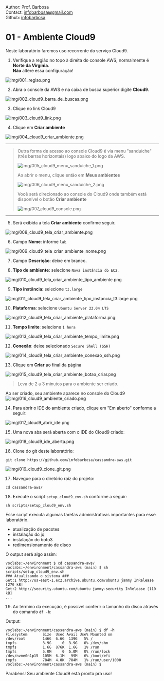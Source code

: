 Author: Prof. Barbosa<br>
Contact: infobarbosa@gmail.com<br>
Github: [infobarbosa](https://github.com/infobarbosa)

# 01 - Ambiente Cloud9

Neste laboratório faremos uso recorrente do serviço Cloud9.

1. Verifique a região no topo à direita do console AWS, normalmente é **Norte da Virgínia**.<br>
**Não** altere essa configuração!
<div align="left">

![img/001_regiao.png](img/001_regiao.png) 

</div>

2. Abra o console da AWS e na caixa de busca superior digite **Cloud9**.
<div align="left">

![img/002_cloud9_barra_de_buscas.png](img/002_cloud9_barra_de_buscas.png)

</div>

3. Clique no link Cloud9
<div align="left">

![img/003_cloud9_link.png](img/003_cloud9_link.png)

</div>

4. Clique em **Criar ambiente**
<div align="left">

![img/004_cloud9_criar_ambiente.png](img/004_cloud9_criar_ambiente.png)

</div>

---
>Outra forma de acesso ao console Cloud9 é via menu "sanduíche" (três barras horizontais) logo abaixo do logo da AWS.
>
>![img/005_cloud9_menu_sanduiche_1.png](img/005_cloud9_menu_sanduiche_1.png)
>
>Ao abrir o menu, clique então em **Meus ambientes**
>
> ![img/006_cloud9_menu_sanduiche_2.png](img/006_cloud9_menu_sanduiche_2.png)
>
>Você será direcionado ao console do Cloud9 onde também está disponível o botão **Criar ambiente**
>
>![img/007_cloud9_console.png](img/007_cloud9_console.png)
---

5. Será exibida a tela **Criar ambiente** confirme seguir.

![img/008_cloud9_tela_criar_ambiente.png](img/008_cloud9_tela_criar_ambiente.png)

6. Campo **Nome**: informe `lab`.

![img/009_cloud9_tela_criar_ambiente_nome.png](img/009_cloud9_tela_criar_ambiente_nome.png)

7. Campo **Descrição**: deixe em branco.

8. **Tipo de ambiente**: selecione `Nova instância do EC2`.

![img/010_cloud9_tela_criar_ambiente_tipo_ambiente.png](img/010_cloud9_tela_criar_ambiente_tipo_ambiente.png)

9. **Tipo instância**: selecione `t3.large`

![img/011_cloud9_tela_criar_ambiente_tipo_instancia_t3.large.png](img/011_cloud9_tela_criar_ambiente_tipo_instancia_t3.large.png)

10. **Plataforma**: selecione `Ubuntu Server 22.04 LTS` 

![img/012_cloud9_tela_criar_ambiente_plataforma.png](img/012_cloud9_tela_criar_ambiente_plataforma.png)

11. **Tempo limite**: selecione `1 hora`

![img/013_cloud9_tela_criar_ambiente_tempo_limite.png](img/013_cloud9_tela_criar_ambiente_tempo_limite.png)

12. **Conexão**: deixe selecionado `Secure Shell (SSH)`

![img/014_cloud9_tela_criar_ambiente_conexao_ssh.png](img/014_cloud9_tela_criar_ambiente_conexao_ssh.png)

13. Clique em **Criar** ao final da página

![img/015_cloud9_tela_criar_ambiente_botao_criar.png](img/015_cloud9_tela_criar_ambiente_botao_criar.png)

>Leva de 2 a 3 minutos para o ambiente ser criado. 

Ao ser criado, seu ambiente aparece no console do Cloud9
![img/016_cloud9_ambiente_criado.png](img/016_cloud9_ambiente_criado.png)

14. Para abrir o IDE do ambiente criado, clique em "Em aberto" conforme a seguir:

![img/017_cloud9_abrir_ide.png](img/017_cloud9_abrir_ide.png)

15. Uma nova aba será aberta com o IDE do Cloud9 criado:

![img/018_cloud9_ide_aberta.png](img/018_cloud9_ide_aberta.png)

16. Clone do git deste laboratório:

```
git clone https://github.com/infobarbosa/cassandra-aws.git
```
![img/019_cloud9_clone_git.png](img/019_cloud9_clone_git.png)


17. Navegue para o diretório raiz do projeto:

```
cd cassandra-aws/
```

18. Execute o script `setup_cloud9_env.sh` conforme a seguir:
```
sh scripts/setup_cloud9_env.sh
```

Esse script executa algumas tarefas administrativas importantes para esse laboratório.
- atualização de pacotes
- instalação do jq
- instalação do boto3
- redimensionamento de disco

O output será algo assim:

```
voclabs:~/environment $ cd cassandra-aws/
voclabs:~/environment/cassandra-aws (main) $ sh scripts/setup_cloud9_env.sh
### Atualizando o sistema ###
Get:1 http://us-east-1.ec2.archive.ubuntu.com/ubuntu jammy InRelease [270 kB]
Get:2 http://security.ubuntu.com/ubuntu jammy-security InRelease [110 kB]       
...
```
19. Ao término da execução, é possível conferir o tamanho do disco através do comando `df -h`:

Output:

```
voclabs:~/environment/cassandra-aws (main) $ df -h
Filesystem       Size  Used Avail Use% Mounted on
/dev/root        146G  6.6G  139G   5% /
tmpfs            3.9G     0  3.9G   0% /dev/shm
tmpfs            1.6G  876K  1.6G   1% /run
tmpfs            5.0M     0  5.0M   0% /run/lock
/dev/nvme0n1p15  105M  6.1M   99M   6% /boot/efi
tmpfs            784M  4.0K  784M   1% /run/user/1000
voclabs:~/environment/cassandra-aws (main) $ 
```

Parabéns! Seu ambiente Cloud9 está pronto pra uso!
